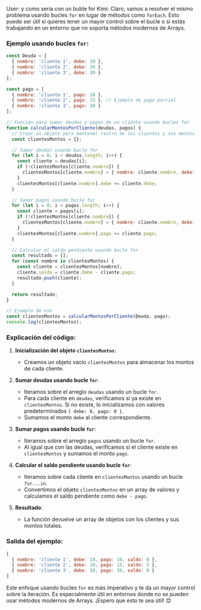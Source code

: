 User: y como seria con un buble for
Kimi: Claro, vamos a resolver el mismo problema usando bucles `for` en lugar de métodos como `forEach`. Esto puede ser útil si quieres tener un mayor control sobre el bucle o si estás trabajando en un entorno que no soporta métodos modernos de Arrays.

### Ejemplo usando bucles `for`:

```javascript
const Deuda = [
  { nombre: 'cliente 1', debe: 10 },
  { nombre: 'cliente 2', debe: 20 },
  { nombre: 'cliente 3', debe: 30 }
];

const pago = [
  { nombre: 'cliente 1', pago: 10 },
  { nombre: 'cliente 2', pago: 15 }, // Ejemplo de pago parcial
  { nombre: 'cliente 3', pago: 30 }
];

// Función para sumar deudas y pagos de un cliente usando bucles for
function calcularMontosPorCliente(deudas, pagos) {
  // Crear un objeto para mantener rastro de los clientes y sus montos
  const clientesMontos = {};

  // Sumar deudas usando bucle for
  for (let i = 0; i < deudas.length; i++) {
    const cliente = deudas[i];
    if (!clientesMontos[cliente.nombre]) {
      clientesMontos[cliente.nombre] = { nombre: cliente.nombre, debe: 0, pago: 0 };
    }
    clientesMontos[cliente.nombre].debe += cliente.debe;
  }

  // Sumar pagos usando bucle for
  for (let i = 0; i < pagos.length; i++) {
    const cliente = pagos[i];
    if (!clientesMontos[cliente.nombre]) {
      clientesMontos[cliente.nombre] = { nombre: cliente.nombre, debe: 0, pago: 0 };
    }
    clientesMontos[cliente.nombre].pago += cliente.pago;
  }

  // Calcular el saldo pendiente usando bucle for
  const resultado = [];
  for (const nombre in clientesMontos) {
    const cliente = clientesMontos[nombre];
    cliente.saldo = cliente.debe - cliente.pago;
    resultado.push(cliente);
  }

  return resultado;
}

// Ejemplo de uso
const clientesMontos = calcularMontosPorCliente(Deuda, pago);
console.log(clientesMontos);
```

### Explicación del código:

1. **Inicialización del objeto `clientesMontos`**:
   - Creamos un objeto vacío `clientesMontos` para almacenar los montos de cada cliente.

2. **Sumar deudas usando bucle `for`**:
   - Iteramos sobre el arreglo `deudas` usando un bucle `for`.
   - Para cada cliente en `deudas`, verificamos si ya existe en `clientesMontos`. Si no existe, lo inicializamos con valores predeterminados `{ debe: 0, pago: 0 }`.
   - Sumamos el monto `debe` al cliente correspondiente.

3. **Sumar pagos usando bucle `for`**:
   - Iteramos sobre el arreglo `pagos` usando un bucle `for`.
   - Al igual que con las deudas, verificamos si el cliente existe en `clientesMontos` y sumamos el monto `pago`.

4. **Calcular el saldo pendiente usando bucle `for`**:
   - Iteramos sobre cada cliente en `clientesMontos` usando un bucle `for...in`.
   - Convertimos el objeto `clientesMontos` en un array de valores y calculamos el saldo pendiente como `debe - pago`.

5. **Resultado**:
   - La función devuelve un array de objetos con los clientes y sus montos totales.

### Salida del ejemplo:

```javascript
[
  { nombre: 'cliente 1', debe: 10, pago: 10, saldo: 0 },
  { nombre: 'cliente 2', debe: 20, pago: 15, saldo: 5 },
  { nombre: 'cliente 3', debe: 30, pago: 30, saldo: 0 }
]
```

Este enfoque usando bucles `for` es más imperativo y te da un mayor control sobre la iteración. Es especialmente útil en entornos donde no se pueden usar métodos modernos de Arrays. ¡Espero que esto te sea útil! 😊
